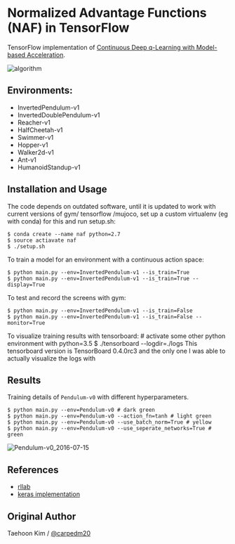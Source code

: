 # Normalized Advantage Functions (NAF) in TensorFlow

TensorFlow implementation of [Continuous Deep q-Learning with Model-based Acceleration](http://arxiv.org/abs/1603.00748).

![algorithm](https://github.com/carpedm20/naf-tensorflow/blob/master/assets/algorithm.png)

## Environments:

- InvertedPendulum-v1
- InvertedDoublePendulum-v1
- Reacher-v1
- HalfCheetah-v1
- Swimmer-v1
- Hopper-v1
- Walker2d-v1
- Ant-v1
- HumanoidStandup-v1


## Installation and Usage

The code depends on outdated software, until it is updated to work with current versions of gym/ tensorflow /mujoco, set up a custom virtualenv (eg with conda) for this and run setup.sh:

    $ conda create --name naf python=2.7
    $ source actiavate naf
    $ ./setup.sh

To train a model for an environment with a continuous action space:

    $ python main.py --env=InvertedPendulum-v1 --is_train=True
    $ python main.py --env=InvertedPendulum-v1 --is_train=True --display=True

To test and record the screens with gym:

    $ python main.py --env=InvertedPendulum-v1 --is_train=False
    $ python main.py --env=InvertedPendulum-v1 --is_train=False --monitor=True

To visualize training results with tensorboard:
    # activate some other python environment with python=3.5
    $ ./tensorboard --logdir=./logs
This tensorboard version is TensorBoard 0.4.0rc3 and the only one I was able to actually visualize the logs with







## Results

Training details of `Pendulum-v0` with different hyperparameters.

    $ python main.py --env=Pendulum-v0 # dark green
    $ python main.py --env=Pendulum-v0 --action_fn=tanh # light green
    $ python main.py --env=Pendulum-v0 --use_batch_norm=True # yellow
    $ python main.py --env=Pendulum-v0 --use_seperate_networks=True # green

![Pendulum-v0_2016-07-15](https://github.com/carpedm20/naf-tensorflow/blob/master/assets/Pendulum-v0_2016-07-15.png)


## References

- [rllab](https://github.com/rllab/rllab.git)
- [keras implementation](https://gym.openai.com/evaluations/eval_CzoNQdPSAm0J3ikTBSTCg)

## Original Author 

Taehoon Kim / [@carpedm20](http://carpedm20.github.io/)
